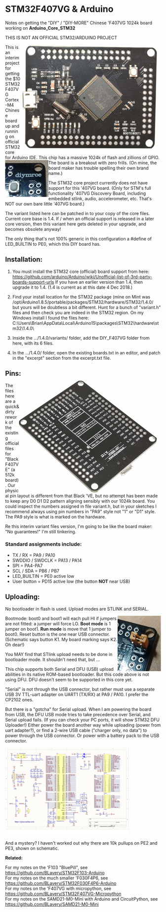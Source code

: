 # STM32F407VG & Arduino
Notes on getting the "DIY" / "DIY-MORE" Chinese 'F407VG 1024k board working on __Arduino_Core_STM32__

THIS IS NOT AN OFFICIAL STM32/ARDUINO PROJECT <img align="right" src="images/ss5.png">

This is an interim project for getting the $10 STM32F407VG Cortex-M4 Chinese board up and running on official STM32 core for Arduino IDE. This chip has a massive 1024k of flash and zillions of GPIO. <img align="left" src="images/j67.jpg">The board is a breakout with zero frills. (On mine, the board maker has trouble spelling their own brand name.)

The STM32 core project currently does not have support for this '407VG board. (Only for STM's full functionality '407VG Discovery Board, including embedded stlink, audio, accelerometer, etc. That's NOT our own bare little '407VG board.) 

The variant listed here can be patched in to your copy of the core files. Current core base is 1.4.  If / when an official support is released in a later core version, then this variant here gets deleted in your upgrade, and becomes obsolete anyway!

The only thing that's not 100% generic in this configuration a #define of LED_BUILTIN to PE0, which this DIY board has.

## Installation:

1. You must install the STM32 core (official) board support from here:
   https://github.com/arduino/Arduino/wiki/Unofficial-list-of-3rd-party-boards-support-urls
   If you have an earlier version than 1.4, then upgrade it to 1.4.  (1.4 is current as at this date 4 Dec 2018.)

2. Find your install location for the STM32 package (mine on Mint was /opt/Arduino1.8.5/portable/packages/STM32/hardware/STM32/1.4.0/
but yours will be doubtless a bit different. Hunt for a bunch of "variant.h" files and then check
you are indeed in the STM32 region. On my Windows install I found the files here:  C:\Users\Brian\AppData\Local\Arduino15\packages\STM32\hardware\stm32\1.4.0\

3. Inside the .../1.4.0/variants/ folder, add the DIY_F407VG folder from here, with its 6 files. 

4. In the .../1.4.0/ folder, open the existing boards.txt in an editor, and patch in the "excerpt" section from the excerpt.txt file.

## Pins:<img align="right" src="images/ss7.png">

The files here are a quick&dirty rework of the existing official files for "Black F407VE" (a 512k board). Our physical pin layout is different from that Black 'VE, but no attempt has been made to keep any D0 D1 D2 pattern aligning sensibly with our 1024k board. You could inspect the numbers assigned in file variant.h, but in your sketches I recommend always using pin numbers in "PA9" style not "1" or "D1" style. The PA9 style is what is marked on the hardware.

Re this interim variant files version, I'm going to be like the board maker: "No guarantees!" I'm still tinkering.

### Standard assignments include:
 - TX / RX = PA9 / PA10
 - SWDDIO / SWDCLK = PA13 / PA14
 - SPI = PA4-PA7
 - SCL / SDA = PB6 / PB7
 - LED_BUILTIN = PE0 active low
 - User button = PD15 active low (the button __NOT__ near USB)
 
 ## Uploading:
 
No bootloader in flash is used.  Upload modes are STLINK and SERIAL. 

<img align=right src="images/IMG_20181205_160414789a.jpg">Bootmode: boot0 and boot1 will each pull HI if jumpers are not fitted: a jumper will force LO. __Boot mode__ is 1 jumper on boot1. __Run mode__ is move that 1 jumper to boot0. Reset button is the one near USB connector. (Schematic says button K1. My board marking says K2. Oh dear!)

You MAY find that STlink upload needs to be done in bootloader mode. It shouldn't need that, but ...

This chip supports both Serial and DFU (USB) upload abilities in its native ROM-based bootloader. But this code above is not using DFU. DFU doesn't seem to be supported in this core yet.

"Serial" is not through the USB connector, but rather must use a separate USB 3V TTL-uart adapter on UART1 (TX/RX) at PA9 / PA10. I prefer the CP2102 ones. 

But there is a "gotcha" for Serial upload. When I am powering the board from USB, the DFU USB mode tries to take precedence over Serial, and Serial upload fails. (If you can check your PC ports, it will show STM32 DFU Uploader!) Either power the board another way while uploading (power from uart adapter?), or find a 2-wire USB cable ("charger only, no data") to power through the USB connector. Or power with a battery pack to the USB connector.

 [<img  src="images/DIY-More-STM32F407VGT6s.png">](images/DIY-More-STM32F407VGT6.png)
 
 And a mystery? I haven't worked out why there are 10k pullups on PE2 and PE3, shown on schematic.
 
 __Related:__

For my notes on the 'F103 "BluePill", see https://github.com/BLavery/STM32F103-Arduino  
For my notes on the much smaller 'F030F4P6, see https://github.com/BLavery/STM32F030F4P6-Arduino  
For my notes on the 'F407VG with micropython, see https://github.com/BLavery/STM32F407VG-Micropython   
For my notes on the SAMD21-M0-Mini with Arduino and CircuitPython, see https://github.com/BLavery/SAMD21-M0-Mini
